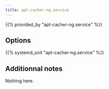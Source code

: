 ```yaml
---
title: apt-cacher-ng.service
---
```


{{% provided_by "apt-cacher-ng.service" %}}

## Options

{{% systemd_unit "apt-cacher-ng.service" %}}

## Additionnal notes

Nothing here.